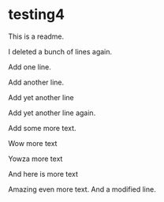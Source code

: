 # testing4

This is a readme.

I deleted a bunch of lines again.

Add one line.

Add another line.

Add yet another line

Add yet another line again.

Add some more text.

Wow more text

Yowza more text

And here is more text

Amazing even more text.  And a modified line.